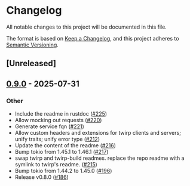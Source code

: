 # Changelog

All notable changes to this project will be documented in this file.

The format is based on [Keep a Changelog](https://keepachangelog.com/en/1.0.0/),
and this project adheres to [Semantic Versioning](https://semver.org/spec/v2.0.0.html).

## [Unreleased]

## [0.9.0](https://github.com/github/twirp-rs/compare/twirp-v0.8.0...twirp-v0.9.0) - 2025-07-31

### Other

- Include the readme in rustdoc ([#225](https://github.com/github/twirp-rs/pull/225))
- Allow mocking out requests ([#220](https://github.com/github/twirp-rs/pull/220))
- Generate service fqn ([#221](https://github.com/github/twirp-rs/pull/221))
- Allow custom headers and extensions for twirp clients and servers; unify traits; unify error type ([#212](https://github.com/github/twirp-rs/pull/212))
- Update the content of the readme ([#216](https://github.com/github/twirp-rs/pull/216))
- Bump tokio from 1.45.1 to 1.46.1 ([#217](https://github.com/github/twirp-rs/pull/217))
- swap twirp and twirp-build readmes. replace the repo readme with a symlink to twirp's readme. ([#215](https://github.com/github/twirp-rs/pull/215))
- Bump tokio from 1.44.2 to 1.45.0 ([#196](https://github.com/github/twirp-rs/pull/196))
- Release v0.8.0 ([#186](https://github.com/github/twirp-rs/pull/186))
